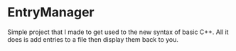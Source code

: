 # EntryManager
Simple project that I made to get used to the new syntax of basic C++.
All it does is add entries to a file then display them back to you.
